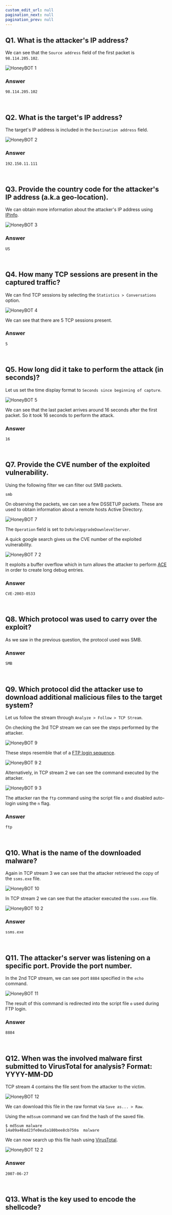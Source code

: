 ```yaml
---
custom_edit_url: null
pagination_next: null
pagination_prev: null
---
```



## Q1. What is the attacker's IP address?

We can see that the `Source address` field of the first packet is `98.114.205.102`.

![HoneyBOT 1](https://github.com/Kunull/Write-ups/assets/110326359/45b1d818-c1c2-4522-81ce-28beb01b79cb)

### Answer
```
98.114.205.102
```

&nbsp;

## Q2. What is the target's IP address?

The target's IP address is included in the `Destination address` field.

![HoneyBOT 2](https://github.com/Kunull/Write-ups/assets/110326359/37a2aea0-8f46-4996-afb9-53c08fb9df74)

### Answer
```
192.150.11.111
```

&nbsp;

## Q3. Provide the country code for the attacker's IP address (a.k.a geo-location).

We can obtain more information about the attacker's IP address using [IPinfo](https://ipinfo.io/).

![HoneyBOT 3](https://github.com/Kunull/Write-ups/assets/110326359/1db84fda-8ae5-4718-8539-a8af510475d7)

### Answer
```
US
```

&nbsp;

## Q4. How many TCP sessions are present in the captured traffic?

We can find TCP sessions by selecting the `Statistics > Conversations` option.

![HoneyBOT 4](https://github.com/Kunull/Write-ups/assets/110326359/9faaaf85-f5a5-4941-ac7e-0b764558c92f)

We can see that there are 5 TCP sessions present.

### Answer
```
5
```

&nbsp;

## Q5. How long did it take to perform the attack (in seconds)?

Let us set the time display format to `Seconds since beginning of capture`.

![HoneyBOT 5](https://github.com/Kunull/Write-ups/assets/110326359/58b518f3-9ae3-44b3-982f-53028207df9c)

We can see that the last packet arrives around 16 seconds after the first packet. So it took 16 seconds to perform the attack.

### Answer
```
16
```

&nbsp;

## Q7. Provide the CVE number of the exploited vulnerability.

Using the following filter we can filter out SMB packets.

```
smb
```

On observing the packets, we can see a few DSSETUP packets. These are used to obtain information about a remote hosts Active Directory.

![HoneyBOT 7](https://github.com/Kunull/Write-ups/assets/110326359/63b919a6-942e-4867-a1d1-2ed893f60fe6)

The `Operation` field is set to `DsRoleUpgradeDownlevelServer`.

A quick google search gives us the CVE number of the exploited vulnerability.

![HoneyBOT 7 2](https://github.com/Kunull/Write-ups/assets/110326359/99840eb2-bfb2-4665-a05d-4afa7e0eafd5)

It exploits a buffer overflow which in turn allows the attacker to perform [ACE](https://en.wikipedia.org/wiki/Arbitrary\_code\_execution) in order to create long debug entries.

### Answer
```
CVE-2003-0533
```

&nbsp;

## Q8. Which protocol was used to carry over the exploit?

As we saw in the previous question, the protocol used was SMB.

### Answer
```
SMB
```

&nbsp;

## Q9. Which protocol did the attacker use to download additional malicious files to the target system?

Let us follow the stream through `Analyze > Follow > TCP Stream`.

On checking the 3rd TCP stream we can see the steps performed by the attacker.

![HoneyBOT 9](https://github.com/Kunull/Write-ups/assets/110326359/7be1886a-c4cf-4118-94ef-a14208d5f458)

These steps resemble that of a [FTP login sequence](https://www.ibm.com/docs/en/zos/2.2.0?topic=ftp-logging-in).

![HoneyBOT 9 2](https://github.com/Kunull/Write-ups/assets/110326359/4d766303-d34e-4141-91da-e47beccc2e3a)

Alternatively, in TCP stream 2 we can see the command executed by the attacker.

![HoneyBOT 9 3](https://github.com/Kunull/Write-ups/assets/110326359/fe188222-3a69-4a19-abc5-7512103ed7d6)

The attacker ran the `ftp` command using the script file `o` and disabled auto-login using the `n` flag.

### Answer
```
ftp
```

&nbsp;

## Q10. What is the name of the downloaded malware?

Again in TCP stream 3 we can see that the attacker retrieved the copy of the `ssms.exe` file.

![HoneyBOT 10](https://github.com/Kunull/Write-ups/assets/110326359/7fae2c5c-4f04-486a-a652-422535268570)

In TCP stream 2 we can see that the attacker executed the `ssms.exe` file.

![HoneyBOT 10 2](https://github.com/Kunull/Write-ups/assets/110326359/6d0c3494-e23c-4425-8dcc-6c3b442e7a75)

### Answer
```
ssms.exe
```

&nbsp;

## Q11. The attacker's server was listening on a specific port. Provide the port number.

In the 2nd TCP stream, we can see port `8884` specified in the `echo` command.

![HoneyBOT 11](https://github.com/Kunull/Write-ups/assets/110326359/252630b6-7718-4c2c-ae54-c333e0cf8ab8)

The result of this command is redirected into the script file `o` used during FTP login.

### Answer
```
8884
```

&nbsp;

## Q12. When was the involved malware first submitted to VirusTotal for analysis? Format: YYYY-MM-DD

TCP stream 4 contains the file sent from the attacker to the victim.

![HoneyBOT 12](https://github.com/Kunull/Write-ups/assets/110326359/db7d9dff-85e7-4b56-ba96-4fc6b3c1c2dc)

We can download this file in the raw format via `Save as... > Raw`.

Using the `md5sum` command we can find the hash of the saved file.

```
$ md5sum malware 
14a09a48ad23fe0ea5a180bee8cb750a  malware
```

We can now search up this file hash using [VirusTotal](https://www.virustotal.com/gui/home/upload).&#x20;

![HoneyBOT 12 2](https://github.com/Kunull/Write-ups/assets/110326359/28c38979-cd67-4478-a61f-c4d6f1dbf850)

### Answer
```
2007-06-27
```

&nbsp;

## Q13. What is the key used to encode the shellcode?
